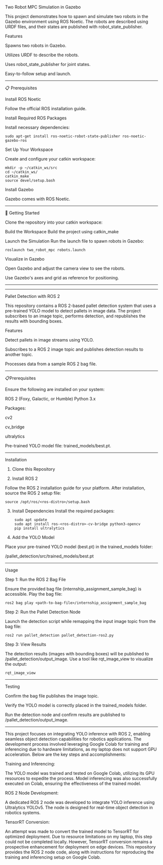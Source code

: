 Two Robot MPC Simulation in Gazebo

This project demonstrates how to spawn and simulate two robots in the Gazebo environment using ROS Noetic. The robots are described using URDF files, and their states are published with robot_state_publisher.

Features

Spawns two robots in Gazebo.

Utilizes URDF to describe the robots.

Uses robot_state_publisher for joint states.

Easy-to-follow setup and launch.


 ______________________________________________________________________________________________________

📋 Prerequisites

Install ROS Noetic

Follow the official ROS installation guide.

Install Required ROS Packages

Install necessary dependencies:

    sudo apt-get install ros-noetic-robot-state-publisher ros-noetic-gazebo-ros

Set Up Your Workspace

Create and configure your catkin workspace:

    mkdir -p ~/catkin_ws/src
    cd ~/catkin_ws/
    catkin_make
    source devel/setup.bash
    
Install Gazebo

Gazebo comes with ROS Noetic.

___________________________________________________________________________________________________________

🚀 Getting Started

Clone the repository into your catkin workspace:

Build the Workspace Build the project using catkin_make

Launch the Simulation Run the launch file to spawn robots in Gazebo:

    roslaunch two_robot_mpc robots.launch

Visualize in Gazebo

Open Gazebo and adjust the camera view to see the robots.

Use Gazebo's axes and grid as reference for positioning.

__________________________________________________________________________________________________________________
__________________________________________________________________________________________________________________

Pallet Detection with ROS 2

This repository contains a ROS 2-based pallet detection system that uses a pre-trained YOLO model to detect pallets in image data. The project subscribes to an image topic, performs detection, and republishes the results with bounding boxes.

Features

Detect pallets in image streams using YOLO.

Subscribes to a ROS 2 image topic and publishes detection results to another topic.

Processes data from a sample ROS 2 bag file.

______________________________________________________________________________________________________________________
📋Prerequisites

Ensure the following are installed on your system:

ROS 2 (Foxy, Galactic, or Humble)
Python 3.x

Packages:

cv2

cv_bridge

ultralytics

Pre-trained YOLO model file: trained_models/best.pt.

____________________________________________________________________________________________________
Installation
1. Clone this Repository

2. Install ROS 2

Follow the ROS 2 installation guide for your platform. After installation, source the ROS 2 setup file:

	source /opt/ros/<ros-distro>/setup.bash

3. Install Dependencies
Install the required packages:

		sudo apt update
		sudo apt install ros-<ros-distro>-cv-bridge python3-opencv
		pip install ultralytics

  
4. Add the YOLO Model
    
Place your pre-trained YOLO model (best.pt) in the trained_models folder:

<repository-folder>/pallet_detection/src/trained_models/best.pt

__________________________________________________________________________________________________________________
Usage

Step 1: Run the ROS 2 Bag File

Ensure the provided bag file (internship_assignment_sample_bag) is accessible. Play the bag file:

	ros2 bag play <path-to-bag-file>/internship_assignment_sample_bag

Step 2: Run the Pallet Detection Node

Launch the detection script while remapping the input image topic from the bag file:

	ros2 run pallet_detection pallet_detection-ros2.py

Step 3: View Results

The detection results (images with bounding boxes) will be published to /pallet_detection/output_image. Use a tool like rqt_image_view to visualize the output:

	rqt_image_view

___________________________________________________________________________________________________________________________
Testing

Confirm the bag file publishes the image topic.

Verify the YOLO model is correctly placed in the trained_models folder.

Run the detection node and confirm results are published to /pallet_detection/output_image.

_____________________________________________________________________________________________________________________________________________________________

This project focuses on integrating YOLO inference with ROS 2, enabling seamless object detection capabilities for robotics applications. The development process involved leveraging Google Colab for training and inferencing due to hardware limitations, as my laptop does not support GPU acceleration. Below are the key steps and accomplishments:

Training and Inferencing:

The YOLO model was trained and tested on Google Colab, utilizing its GPU resources to expedite the process.
Model inferencing was also successfully executed on Colab, ensuring the effectiveness of the trained model.


ROS 2 Node Development:

A dedicated ROS 2 node was developed to integrate YOLO inference using Ultralytics YOLOv5.
The node is designed for real-time object detection in robotics systems.


TensorRT Conversion:

An attempt was made to convert the trained model to TensorRT for optimized deployment.
Due to resource limitations on my laptop, this step could not be completed locally. However, TensorRT conversion remains a prospective enhancement for deployment on edge devices.
This repository provides the ROS 2 node code, along with instructions for reproducing the training and inferencing setup on Google Colab.
